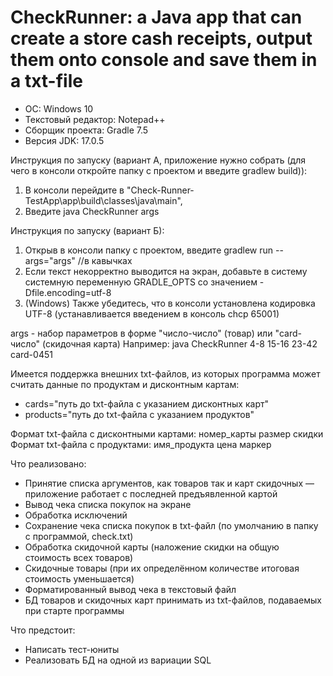 # CheckRunner: a Java app that can create a store cash receipts, output them onto console and save them in a txt-file

+ OC: Windows 10
+ Текстовый редактор: Notepad++
+ Сборщик проекта: Gradle 7.5
+ Версия JDK: 17.0.5 

Инструкция по запуску (вариант А, приложение нужно собрать (для чего в консоли откройте папку с проектом и введите gradlew build)):
1. В консоли перейдите в "Check-Runner-TestApp\app\build\classes\java\main",
2. Введите java CheckRunner args

Инструкция по запуску (вариант Б):
1. Открыв в консоли папку с проектом, введите gradlew run --args="args" //в кавычках
2. Если текст некорректно выводится на экран, добавьте в систему системную переменную GRADLE_OPTS со значением -Dfile.encoding=utf-8
3. (Windows) Также убедитесь, что в консоли установлена кодировка UTF-8 (устанавливается введением в консоль chcp 65001)

args - набор параметров в форме "число-число" (товар) или "card-число" (скидочная карта)
Например: java CheckRunner 4-8 15-16 23-42 card-0451

Имеется поддержка внешних txt-файлов, из которых программа может считать данные по продуктам и дисконтным картам:
+ cards="путь до txt-файла с указанием дисконтных карт"
+ products="путь до txt-файла с указанием продуктов"

Формат txt-файла с дисконтными картами: номер_карты размер скидки
Формат txt-файла с продуктами: имя_продукта цена маркер

Что реализовано:
* Принятие списка аргументов, как товаров так и карт скидочных — приложение работает с последней предъявленной картой
* Вывод чека списка покупок на экране
* Обработка исключений
* Сохранение чека списка покупок в txt-файл (по умолчанию в папку с программой, check.txt)
* Обработка скидочной карты (наложение скидки на общую стоимость всех товаров)
* Скидочные товары (при их определённом количестве итоговая стоимость уменьшается)
* Форматированный вывод чека в текстовый файл
* БД товаров и скидочных карт принимать из txt-файлов, подаваемых при старте программы

Что предстоит:
* Написать тест-юниты
* Реализовать БД на одной из вариации SQL
